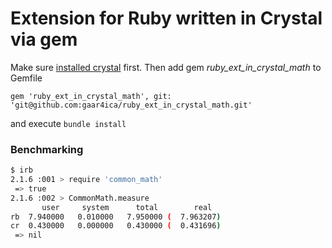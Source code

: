 # Extension for Ruby written in Crystal via gem

Make sure [installed crystal](http://crystal-lang.org/docs/installation/index.html) first.
Then add gem *ruby_ext_in_crystal_math* to Gemfile
```Gemfile
gem 'ruby_ext_in_crystal_math', git: 'git@github.com:gaar4ica/ruby_ext_in_crystal_math.git'
```
and execute `bundle install`
 
### Benchmarking

```sh
$ irb
2.1.6 :001 > require 'common_math'
 => true
2.1.6 :002 > CommonMath.measure
       user     system      total        real
rb  7.940000   0.010000   7.950000 (  7.963207)
cr  0.430000   0.000000   0.430000 (  0.431696)
 => nil
```
